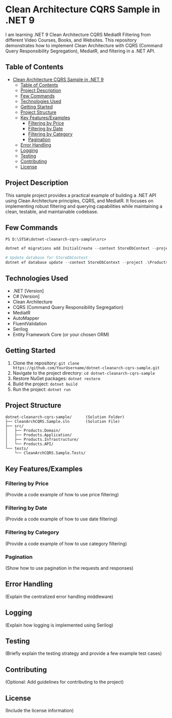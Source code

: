 # Clean Architecture CQRS Sample in .NET 9

I am learning .NET 9 Clean Architecture CQRS MediatR Filtering from different Video Courses, Books, and Websites. This repository demonstrates how to implement Clean Architecture with CQRS (Command Query Responsibility Segregation), MediatR, and filtering in a .NET API.

## Table of Contents

- [Clean Architecture CQRS Sample in .NET 9](#clean-architecture-cqrs-sample-in-net-9)
  - [Table of Contents](#table-of-contents)
  - [Project Description](#project-description)
  - [Few Commands](#few-commands)
  - [Technologies Used](#technologies-used)
  - [Getting Started](#getting-started)
  - [Project Structure](#project-structure)
  - [Key Features/Examples](#key-featuresexamples)
    - [Filtering by Price](#filtering-by-price)
    - [Filtering by Date](#filtering-by-date)
    - [Filtering by Category](#filtering-by-category)
    - [Pagination](#pagination)
  - [Error Handling](#error-handling)
  - [Logging](#logging)
  - [Testing](#testing)
  - [Contributing](#contributing)
  - [License](#license)

## Project Description

This sample project provides a practical example of building a .NET API using Clean Architecture principles, CQRS, and MediatR. It focuses on implementing robust filtering and querying capabilities while maintaining a clean, testable, and maintainable codebase.

## Few Commands

```text
PS D:\STSA\dotnet-cleanarch-cqrs-sample\src>
```

```powershell
dotnet ef migrations add InitialCreate --context StoreDbContext --project .\Products.Infrastructure --startup-project .\Products.API -o Persistence/Migrations

# Update database for StoreDbContext
dotnet ef database update --context StoreDbContext --project .\Products.Infrastructure --startup-project .\Products.API
```

## Technologies Used

- .NET [Version]
- C# [Version]
- Clean Architecture
- CQRS (Command Query Responsibility Segregation)
- MediatR
- AutoMapper
- FluentValidation
- Serilog
- Entity Framework Core (or your chosen ORM)

## Getting Started

1.  Clone the repository: `git clone https://github.com/YourUsername/dotnet-cleanarch-cqrs-sample.git`
2.  Navigate to the project directory: `cd dotnet-cleanarch-cqrs-sample`
3.  Restore NuGet packages: `dotnet restore`
4.  Build the project: `dotnet build`
5.  Run the project: `dotnet run`

## Project Structure

```text
dotnet-cleanarch-cqrs-sample/      (Solution Folder)
├── CleanArchCQRS.Sample.sln       (Solution File)
├── src/
│   ├── Products.Domain/
│   ├── Products.Application/
│   ├── Products.Infrastructure/
│   └── Products.API/
└── tests/
    └── CleanArchCQRS.Sample.Tests/
```

## Key Features/Examples

### Filtering by Price

(Provide a code example of how to use price filtering)

### Filtering by Date

(Provide a code example of how to use date filtering)

### Filtering by Category

(Provide a code example of how to use category filtering)

### Pagination

(Show how to use pagination in the requests and responses)

## Error Handling

(Explain the centralized error handling middleware)

## Logging

(Explain how logging is implemented using Serilog)

## Testing

(Briefly explain the testing strategy and provide a few example test cases)

## Contributing

(Optional: Add guidelines for contributing to the project)

## License

(Include the license information)
